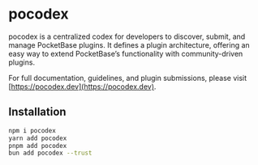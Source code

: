 # pocodex

pocodex is a centralized codex for developers to discover, submit, and manage PocketBase plugins. It defines a plugin architecture, offering an easy way to extend PocketBase’s functionality with community-driven plugins.

For full documentation, guidelines, and plugin submissions, please visit [https://pocodex.dev](https://pocodex.dev).

## Installation

```bash
npm i pocodex
yarn add pocodex
pnpm add pocodex
bun add pocodex --trust
```
